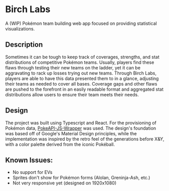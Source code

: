 # Birch Labs
A (WIP) Pokémon team building web app focused on providing statistical visualizations.

## Description
Sometimes it can be tough to keep track of coverages, strengths, and stat distributions of competitive Pokémon teams. Usually, players find these flaws through testing their new teams on the ladder, yet it can be aggravating to rack up losses trying out new teams. Through Birch Labs, players are able to have this data presented them to in a glance, adjusting their teams as needed to cover all bases. Coverage gaps and other flaws are pushed to the forefront in an easily readable format and aggregated stat distributions allow users to ensure their team meets their needs.

## Design
The project was built using Typescript and React. For the provisioning of Pokémon data, [PokeAPI-JS-Wrapper](https://github.com/PokeAPI/pokeapi-js-wrapper) was used. The design's foundation was based off of Google's Material Design principles, while the implementation was inspired by the retro feel of the generations before X&Y, with a color palette derived from the iconic Pokéball.

## Known Issues:
* No support for EVs
* Sprites don't show for Pokémon forms (Alolan, Greninja-Ash, etc.)
* Not very responsive yet (designed on 1920x1080)